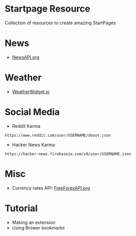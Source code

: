 # Startpage Resource
Collection of resources to create amazing StartPages

# News
- [NewsAPI.org](https://newsapi.org)

# Weather
- [WeatherWidget.io](https://weatherwidget.io)

# Social Media

- Reddit Karma
```
https://www.reddit.com/user/USERNAME/about.json
```
- Hacker News Karma
```
https://hacker-news.firebaseio.com/v0/user/USERNAME.json
```
# Misc
- Currency rates API: [FreeForexAPI.org](https://www.freeforexapi.com/)

# Tutorial
- Making an extension
- Using Brower bookmarks

